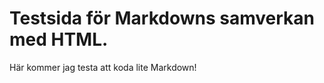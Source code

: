 Testsida för Markdowns samverkan med HTML.
============================================

Här kommer jag testa att koda lite Markdown!
